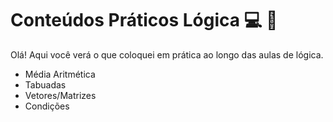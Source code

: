 # Conteúdos Práticos Lógica :computer: :bookmark_tabs:

Olá! Aqui você verá o que coloquei em prática ao longo das aulas de lógica.

- Média Aritmética
- Tabuadas
- Vetores/Matrizes
- Condições